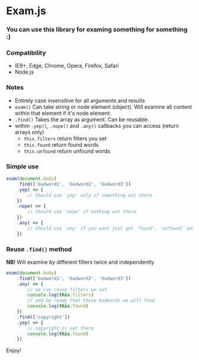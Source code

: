# Exam.js

### You can use this library for examing something for something :)

### Compatibility

- IE9+, Edge, Chrome, Opera, Firefox, Safari
- Node.js

### Notes

- Entirely case insensitive for all arguments and results
- `exam()` Can take string or node element (object). Will examine all content within that element if it's node element.
- `.find()` Takes the array as argument. Can be reusable.
- within `.yep()`, `.nope()` and `.any()` callbacks you can access (return arrays only)
	- `this.filters` return filters you set
	- `this.found` return found words
	- `this.unfound` return unfound words

### Simple use

```js
exam(document.body)
	.find(['badword1', 'badword2', 'badword3']) 
	.yep( => {
		// Should use 'yep' only if something out there
	})
	.nope( => {
		// Should use 'nope' if nothing out there
	})
	.any( => {
		// Should use 'any' if you want just get 'found', 'unfound' and 'filters'
	})
```

### Reuse `.find()` method

**NB!** Will examine by different filters twice and independently  

```js
exam(document.body)
	.find(['badword1', 'badword2', 'badword3']) 
	.any( => {
		// we can reuse filters we set
		console.log(this.filters)
		// and be ready that these badwords we will find
		console.log(this.found)
	})
	.find(['copyright'])
	.yep( => {
		// copyright is out there
		console.log(this.found)
	})
```

Enjoy!
